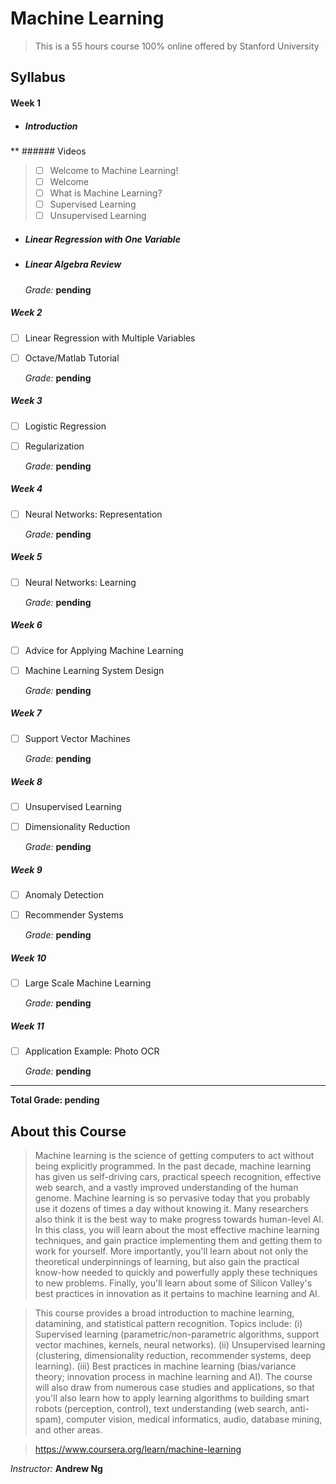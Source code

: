 # Machine Learning
> This is a 55 hours course 100% online offered by Stanford University

## Syllabus

#### Week 1
* ##### Introduction
** ###### Videos
> - [ ] Welcome to Machine Learning!
> - [ ] Welcome
> - [ ] What is Machine Learning?
> - [ ] Supervised Learning
> - [ ] Unsupervised Learning
* ##### Linear Regression with One Variable
* ##### Linear Algebra Review

    *Grade:* **pending**
    
##### Week 2
- [ ] Linear Regression with Multiple Variables
- [ ] Octave/Matlab Tutorial

    *Grade:* **pending**
    
##### Week 3
- [ ] Logistic Regression
- [ ] Regularization

    *Grade:* **pending**
    
##### Week 4
- [ ] Neural Networks: Representation

    *Grade:* **pending**
    
##### Week 5
- [ ] Neural Networks: Learning

    *Grade:* **pending**
    
##### Week 6
- [ ] Advice for Applying Machine Learning
- [ ] Machine Learning System Design

    *Grade:* **pending**
    
##### Week 7
- [ ] Support Vector Machines

    *Grade:* **pending**
    
##### Week 8
- [ ] Unsupervised Learning
- [ ] Dimensionality Reduction

    *Grade:* **pending**
    
##### Week 9
- [ ] Anomaly Detection
- [ ] Recommender Systems

    *Grade:* **pending**
    
##### Week 10
- [ ] Large Scale Machine Learning

    *Grade:* **pending**
    
##### Week 11
- [ ] Application Example: Photo OCR

    *Grade:* **pending**


----
**Total Grade: pending**

## About this Course
> Machine learning is the science of getting computers to act without being explicitly programmed. In the past decade, machine learning has given us self-driving cars, practical speech recognition, effective web search, and a vastly improved understanding of the human genome. Machine learning is so pervasive today that you probably use it dozens of times a day without knowing it. Many researchers also think it is the best way to make progress towards human-level AI. In this class, you will learn about the most effective machine learning techniques, and gain practice implementing them and getting them to work for yourself. More importantly, you'll learn about not only the theoretical underpinnings of learning, but also gain the practical know-how needed to quickly and powerfully apply these techniques to new problems. Finally, you'll learn about some of Silicon Valley's best practices in innovation as it pertains to machine learning and AI.

> This course provides a broad introduction to machine learning, datamining, and statistical pattern recognition. Topics include: (i) Supervised learning (parametric/non-parametric algorithms, support vector machines, kernels, neural networks). (ii) Unsupervised learning (clustering, dimensionality reduction, recommender systems, deep learning). (iii) Best practices in machine learning (bias/variance theory; innovation process in machine learning and AI). The course will also draw from numerous case studies and applications, so that you'll also learn how to apply learning algorithms to building smart robots (perception, control), text understanding (web search, anti-spam), computer vision, medical informatics, audio, database mining, and other areas.

> https://www.coursera.org/learn/machine-learning

*Instructor:* **Andrew Ng**
